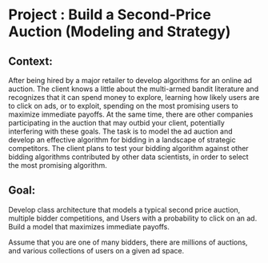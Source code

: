 # Project : Build a Second-Price Auction (Modeling and Strategy)

## Context:

After being hired by a major retailer to develop algorithms for an online ad auction. The client knows a little about the multi-armed bandit literature and recognizes that it can spend money to explore, learning how likely users are to click on ads, or to exploit, spending on the most promising users to maximize immediate payoffs. At the same time, there are other companies participating in the auction that may outbid your client, potentially interfering with these goals. The task is to model the ad auction and develop an effective algorithm for bidding in a landscape of strategic competitors. The client plans to test your bidding algorithm against other bidding algorithms contributed by other data scientists, in order to select the most promising algorithm.

## Goal:

Develop class architecture that models a typical second price auction, multiple bidder competitions, and Users with a probability to click on an ad. Build a model that maximizes immediate payoffs.

Assume that you are one of many bidders, there are millions of auctions, and various collections of users on a given ad space.
